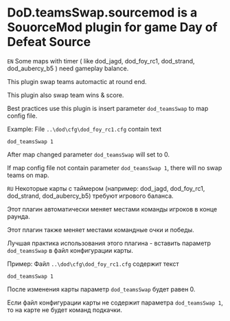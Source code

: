 # DoD.teamsSwap.sourcemod is a SouorceMod plugin for game Day of Defeat Source

```EN``` Some maps with timer ( like dod_jagd, dod_foy_rc1, dod_strand, dod_aubercy_b5 ) need gameplay balance.

This plugin swap teams automactic at round end.

This plugin also swap team wins & score.

Best practices use this plugin is insert parameter `dod_teamsSwap` to map config file. 

Example: File `..\dod\cfg\dod_foy_rc1.cfg` contain text
```
dod_teamsSwap 1
```

After map changed parameter `dod_teamsSwap` will set to 0.

If map config file not contain parameter `dod_teamsSwap 1`, there will no swap teams on map.

```RU``` Некоторые карты с таймером (например: dod_jagd, dod_foy_rc1, dod_strand, dod_aubercy_b5) требуют игрового баланса.

Этот плагин автоматически меняет местами команды игроков в конце раунда.

Этот плагин также меняет местами командные очки и победы.

Лучшая практика использования этого плагина - вставить параметр `dod_teamsSwap` в файл конфигурации карты.

Пример: Файл `..\dod\cfg\dod_foy_rc1.cfg` содержит текст
```
dod_teamsSwap 1
```
После изменения карты параметр `dod_teamsSwap` будет равен 0.

Если файл конфигурации карты не содержит параметра `dod_teamsSwap 1`, то на карте не будет команд подкачки.
